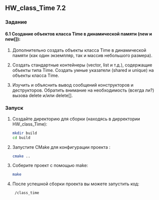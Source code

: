 ## HW_class_Time 7.2

### Задание
#### 6.1 Создание объектов класса Time в динамической памяти (new и new[]):

1. Дополнительно создать объекты класса Time в динамической памяти (как один экземпляр, так и массив небольшого размера).

2. Создать стандартные контейнеры (vector, list и т.д.), содержащие объекты типа Time. Создать умные указатели (shared и unique) на объекты класса Time.

3. Изучить и объяснить вывод сообщений конструкторов и деструкторов. Обратить внимание на необходимость (всегда ли?) вызова delete и/или delete[].


### Запуск
1. Создайте директорию для сборки (находясь в дирректории HW_class_Time):
   ```sh
   mkdir build
   cd build
   ```
2. Запустите CMake для конфигурации проекта :
   
   ```sh
   cmake ..
   ```

3. Соберите проект с помощью make:
   ```sh
   make
   ```
4. После успешной сборки проекта вы можете запустить код:
   ```sh
    /class_time
   ```
